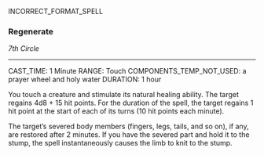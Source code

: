 INCORRECT_FORMAT_SPELL
### Regenerate
*7th Circle*
___
CAST_TIME: 1 Minute
RANGE: Touch
COMPONENTS_TEMP_NOT_USED: a prayer wheel and holy water
DURATION: 1 hour

You touch a creature and stimulate its natural healing ability.
The target regains 4d8 + 15 hit points. For the duration of the spell, the target regains 1 hit point at the start of each of its turns (10 hit points each minute).

The target’s severed body members (fingers, legs, tails, and so on), if any, are restored after 2 minutes. If you have the severed part and hold it to the stump, the spell instantaneously causes the limb to knit to the stump.
